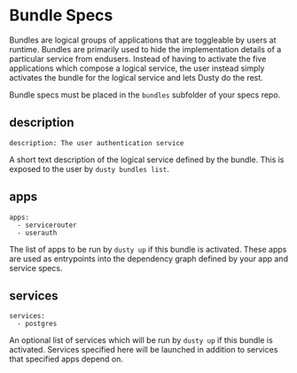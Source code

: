 # Bundle Specs

Bundles are logical groups of applications that are toggleable by users at
runtime. Bundles are primarily used to hide the implementation details of
a particular service from endusers. Instead of having to activate the five
applications which compose a logical service, the user instead simply activates
the bundle for the logical service and lets Dusty do the rest.

Bundle specs must be placed in the `bundles` subfolder of your specs repo.

## description

```
description: The user authentication service
```

A short text description of the logical service defined by the bundle.
This is exposed to the user by `dusty bundles list`.

## apps

```
apps:
  - servicerouter
  - userauth
```

The list of apps to be run by `dusty up` if this bundle is activated.
These apps are used as entrypoints into the dependency graph defined by
your app and service specs.

## services

```
services:
  - postgres
```

An optional list of services which will be run by `dusty up` if this bundle
is activated. Services specified here will be launched in addition to services
that specified apps depend on.

